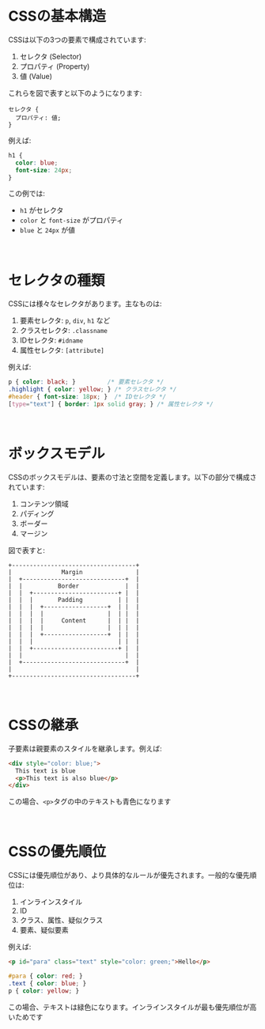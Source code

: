 # CSSの基本構造

CSSは以下の3つの要素で構成されています:

1. セレクタ (Selector)
2. プロパティ (Property) 
3. 値 (Value)

これらを図で表すと以下のようになります:

```
セレクタ {
  プロパティ: 値;
}
```

例えば:

```css
h1 {
  color: blue;
  font-size: 24px;
}
```

この例では:
- `h1` がセレクタ
- `color` と `font-size` がプロパティ  
- `blue` と `24px` が値


<br>


# セレクタの種類

CSSには様々なセレクタがあります。主なものは:

1. 要素セレクタ: `p`, `div`, `h1` など
2. クラスセレクタ: `.classname`
3. IDセレクタ: `#idname`
4. 属性セレクタ: `[attribute]`

例えば:

```css
p { color: black; }         /* 要素セレクタ */
.highlight { color: yellow; } /* クラスセレクタ */
#header { font-size: 18px; }  /* IDセレクタ */
[type="text"] { border: 1px solid gray; } /* 属性セレクタ */
```


<br>


# ボックスモデル

CSSのボックスモデルは、要素の寸法と空間を定義します。以下の部分で構成されています:

1. コンテンツ領域
2. パディング
3. ボーダー
4. マージン

図で表すと:

```
+-----------------------------------+
|              Margin               |
|  +-----------------------------+  |
|  |          Border             |  |
|  |  +------------------------+ |  |
|  |  |       Padding          | |  |
|  |  |  +------------------+  | |  |
|  |  |  |                  |  | |  |
|  |  |  |     Content      |  | |  |
|  |  |  |                  |  | |  |
|  |  |  +------------------+  | |  |
|  |  |                        | |  |
|  |  +------------------------+ |  |
|  |                             |  |
|  +-----------------------------+  |
|                                   |
+-----------------------------------+
```


<br>


# CSSの継承

子要素は親要素のスタイルを継承します。例えば:

```html
<div style="color: blue;">
  This text is blue
  <p>This text is also blue</p>
</div>
```

この場合、`<p>`タグの中のテキストも青色になります


<br>


# CSSの優先順位

CSSには優先順位があり、より具体的なルールが優先されます。一般的な優先順位は:

1. インラインスタイル
2. ID
3. クラス、属性、疑似クラス
4. 要素、疑似要素

例えば:

```html
<p id="para" class="text" style="color: green;">Hello</p>
```

```css
#para { color: red; }
.text { color: blue; }
p { color: yellow; }
```

この場合、テキストは緑色になります。インラインスタイルが最も優先順位が高いためです